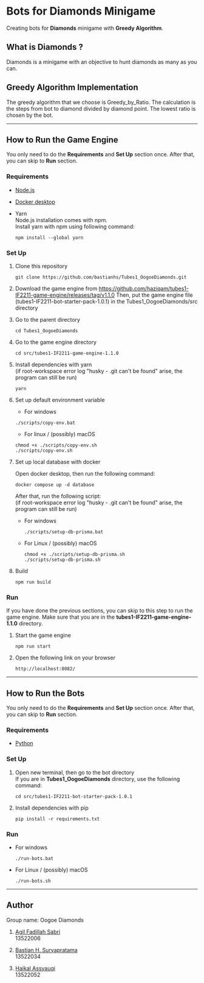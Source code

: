 # Bots for Diamonds Minigame

Creating bots for **Diamonds** minigame with **Greedy Algorithm**.

## What is Diamonds ?

Diamonds is a minigame with an objective to hunt diamonds as many as you can.

## Greedy Algorithm Implementation

The greedy algorithm that we choose is Greedy_by_Ratio. The calculation is the steps from bot to diamond divided by diamond point. The lowest ratio is chosen by the bot.

---

## How to Run the Game Engine

You only need to do the **Requirements** and **Set Up** section once. After that, you can skip to **Run** section.

### Requirements

- [Node.js](https://nodejs.org/en)

- [Docker desktop](https://www.docker.com/products/docker-desktop/)

- Yarn  
  Node.js installation comes with npm.  
  Install yarn with npm using following command:

  ```
  npm install --global yarn
  ```

### Set Up

1. Clone this repository

   ```
   git clone https://github.com/bastianhs/Tubes1_OogoeDiamonds.git
   ```

2. Download the game engine from https://github.com/haziqam/tubes1-IF2211-game-engine/releases/tag/v1.1.0
   Then, put the game engine file (tubes1-IF2211-bot-starter-pack-1.0.1) in the Tubes1_OogoeDiamonds/src directory

3. Go to the parent directory

   ```
   cd Tubes1_OogoeDiamonds
   ```

4. Go to the game engine directory

   ```
   cd src/tubes1-IF2211-game-engine-1.1.0
   ```

5. Install dependencies with yarn  
   (if root-workspace error log "husky - .git can't be found" arise, the program can still be run)

   ```
   yarn
   ```

6. Set up default environment variable

   - For windows

   ```
   ./scripts/copy-env.bat
   ```

   - For linux / (possibly) macOS

   ```
   chmod +x ./scripts/copy-env.sh
   ./scripts/copy-env.sh
   ```

7. Set up local database with docker

   Open docker desktop, then run the following command:

   ```
   docker compose up -d database
   ```

   After that, run the following script:  
   (if root-workspace error log "husky - .git can't be found" arise, the program can still be run)

   - For windows
     ```
     ./scripts/setup-db-prisma.bat
     ```
   - For Linux / (possibly) macOS
     ```
     chmod +x ./scripts/setup-db-prisma.sh
     ./scripts/setup-db-prisma.sh
     ```

8. Build
   ```
   npm run build
   ```

### Run

If you have done the previous sections, you can skip to this step to run the game engine. Make sure that you are in the **tubes1-IF2211-game-engine-1.1.0** directory.

1. Start the game engine

   ```
   npm run start
   ```

2. Open the following link on your browser

   ```
   http://localhost:8082/
   ```

---

## How to Run the Bots

You only need to do the **Requirements** and **Set Up** section once. After that, you can skip to **Run** section.

### Requirements

- [Python](https://www.python.org/downloads/)

### Set Up

1. Open new terminal, then go to the bot directory  
   If you are in **Tubes1_OogoeDiamonds** directory, use the following command:

   ```
   cd src/tubes1-IF2211-bot-starter-pack-1.0.1
   ```

2. Install dependencies with pip

   ```
   pip install -r requirements.txt
   ```

### Run

- For windows

  ```
  ./run-bots.bat
  ```

- For Linux / (possibly) macOS

  ```
  ./run-bots.sh
  ```

---

## Author

Group name: Oogoe Diamonds

1. [Agil Fadillah Sabri](https://github.com/Agil0975)  
   13522006

2. [Bastian H. Suryapratama](https://github.com/bastianhs)  
   13522034

3. [Haikal Assyauqi](https://github.com/Haikalin)  
   13522052
